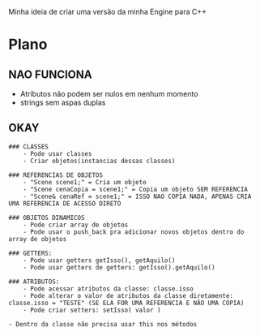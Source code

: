 Minha ideia de criar uma versão da minha Engine para C++

# Plano
## NAO FUNCIONA
 - Atributos não podem ser nulos em nenhum momento
 - strings sem aspas duplas

## OKAY
    ### CLASSES
        - Pode usar classes
        - Criar objetos(instancias dessas classes)

    ### REFERENCIAS DE OBJETOS
        - "Scene scene1;" = Cria um objeto        
        - "Scene cenaCopia = scene1;" = Copia um objeto SEM REFERENCIA
        - "Scene& cenaRef = scene1;" = ISSO NAO COPIA NADA, APENAS CRIA UMA REFERENCIA DE ACESSO DIRETO

    ### OBJETOS DINAMICOS
        - Pode criar array de objetos
        - Pode usar o push_back pra adicionar novos objetos dentro do array de objetos

    ### GETTERS:
        - Pode usar getters getIsso(), getAquilo()
        - Pode usar getters de getters: getIsso().getAquilo()

    ### ATRIBUTOS:
        - Pode acessar atributos da classe: classe.isso
        - Pode alterar o valor de atributos da classe diretamente: classe.isso = "TESTE" (SE ELA FOR UMA REFERENCIA E NÂO UMA COPIA)
        - Pode criar setters: setIsso( valor )

    - Dentro da classe não precisa usar this nos métodos